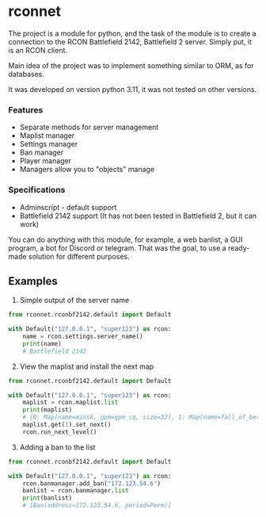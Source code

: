 # rconnet
The project is a module for python, and the task of the module is to create a connection to the RCON Battlefield 2142, Battlefield 2 server. Simply put, it is an RCON client.

Main idea of the project was to implement something similar to ORM, as for databases.

It was developed on version python 3.11, it was not tested on other versions.

### Features
- Separate methods for server management
- Maplist manager
- Settings manager
- Ban manager
- Player manager
- Managers allow you to "objects" manage

### Specifications
- Adminscript - default support
- Battlefield 2142 support (It has not been tested in Battlefield 2, but it can work)

You can do anything with this module, for example, a web banlist, a GUI program, a bot for Discord or telegram. That was the goal, to use a ready-made solution for different purposes.

## Examples
1. Simple output of the server name
```python
from rconnet.rconbf2142.default import Default

with Default("127.0.0.1", "super123") as rcon:
    name = rcon.settings.server_name()
    print(name)
    # Battlefield 2142
```
2. View the maplist and install the next map
```python
from rconnet.rconbf2142.default import Default

with Default("127.0.0.1", "super123") as rcon:
    maplist = rcon.maplist.list
    print(maplist)
    # {0: Map(name=minsk, gpm=gpm_cq, size=32), 1: Map(name=fall_of_berlin, gpm=gpm_cq, size=32), 2: Map(name=suez_canal, gpm=gpm_ti, size=48)}
    maplist.get(1).set_next()
    rcon.run_next_level()
```
3. Adding a ban to the list
```python
from rconnet.rconbf2142.default import Default

with Default("127.0.0.1", "super123") as rcon:
    rcon.banmanager.add_ban("172.123.54.6")
    banlist = rcon.banmanager.list
    print(banlist)
    # [Ban(address=172.123.54.6, period=Perm)]
```
